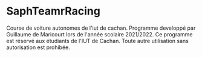 # SaphTeamrRacing
Course de voiture autonomes de l'iut de cachan.
Programme developpé par Guillaume de Maricourt lors de l'année scolaire 2021/2022.
Ce programme est réservé aux étudiants de l'IUT de Cachan. Toute autre utilisation sans autorisation est prohibée.
